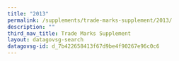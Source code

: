 ```yaml
---
title: "2013"
permalink: /supplements/trade-marks-supplement/2013/
description: ""
third_nav_title: Trade Marks Supplement
layout: datagovsg-search
datagovsg-id: d_7b422658413f67d9be4f90267e96c0c6
---
```

